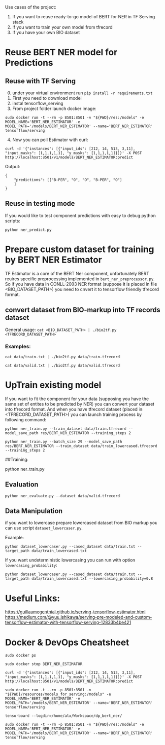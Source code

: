 Use cases of the project:
1. If you want to reuse ready-to-go model of BERT for NER in TF Serving stack
2. If you want to train your own model from tfrecord
3. If you have your own BIO dataset

# Reuse BERT NER model for Predictions
## Reuse with TF Serving
0. under your virtual environment run `pip install -r requirements.txt`
1. First you need to download model
2. instal tensorflow_serving
3. From project folder launch docker image: 

`sudo docker run -t --rm -p 8501:8501 -v "${PWD}/res:/models" -e MODEL_NAME='BERT_NER_ESTIMATOR' -e MODEL_PATH='/models/BERT_NER_ESTIMATOR' --name='BERT_NER_ESTIMATOR'  tensorflow/serving`

4. Now you can poll Estimator with curl:

`curl -d '{"instances": [{"input_ids": [212, 14, 513, 3,11], "input_masks": [1,1,1,1,1], "y_masks": [1,1,1,1,1]}]}' -X POST http://localhost:8501/v1/models/BERT_NER_ESTIMATOR:predict`

Output:
```
{
    "predictions": [["B-PER", "O", "O", "B-PER", "O"]
    ]
}
```

## Reuse in testing mode 
If you would like to test component predictions with easy to debug python scripts:

`python ner_predict.py`

# Prepare custom dataset for training by BERT NER Estimator

TF Estimator is a core of the BERT Ner component, unfortunately BERT reuires specific preprocessing implemented 
in `bert_ner_preprocessor.py`. So if you have data in CONLL-2003 NER format (suppose it is placed in 
file <BIO_DATASET_PATH>) you need to cnvert it to tensorflow friendly tfrecord format.  

## convert dataset from BIO-markup into TF records dataset

General usage:
`cat <BIO_DATASET_PATH> | ./bio2tf.py <TFRECORD_DATASET_PATH>`

### Examples:

`cat data/train.txt | ./bio2tf.py data/train.tfrecord`

`cat data/valid.txt | ./bio2tf.py data/valid.tfrecord`

# UpTrain existing model
If you want to fit the component for your data (supposing you have the same set of entites to be predicted by NER) 
you can convert your dataset into tfrecord format.  And when you have tfrecord dataset 
(placed in <TFRECORD_DATASET_PATH>) you can launch training process by following command:

`python ner_train.py --train_dataset data/train.tfrecord --model_save_path res/BERT_NER_ESTIMATOR --training_steps 2`

`python ner_train.py --batch_size 29 --model_save_path res/BERT_NER_ESTIMATOR --train_dataset data/train_lowercased.tfrecord --training_steps 2`

##Training:

python ner_train.py

## Evaluation

`python ner_evaluate.py --dataset data/valid.tfrecord` 

## Data Manipulation
if you want to lowercase prepare lowercased dataset from BIO markup you can use script `dataset_lowercaser.py`.

Example:

`python dataset_lowercaser.py --cased_dataset data/train.txt --target_path data/train_lowercased.txt`

If you want undeterministic lowercasing you can run with option `lowercasing_probability`:

`python dataset_lowercaser.py --cased_dataset data/train.txt --target_path data/train_lowercased.txt --lowercasing_probability=0.8`


# Useful Links:
https://guillaumegenthial.github.io/serving-tensorflow-estimator.html
https://medium.com/@yuu.ishikawa/serving-pre-modeled-and-custom-tensorflow-estimator-with-tensorflow-serving-12833b4be421  

# Docker & DevOps Cheatsheet
 
 `sudo docker ps`
 
 `sudo docker stop BERT_NER_ESTIMATOR`
 
 `curl -d '{"instances": [{"input_ids": [212, 14, 513, 3,11], "input_masks": [1,1,1,1,1], "y_masks": [1,1,1,1,1]}]}' -X POST http://localhost:8501/v1/models/BERT_NER_ESTIMATOR:predict`
 
 `sudo docker run -t --rm -p 8501:8501 -v "${PWD}/resources/models_for_serving:/models" -e MODEL_NAME='BERT_NER_ESTIMATOR' -e MODEL_PATH='/models/BERT_NER_ESTIMATOR' --name='BERT_NER_ESTIMATOR'  tensorflow/serving`
 
 `tensorboard --logdir=/home/alx/Workspace/dp_bert_ner/`
 
 `sudo docker run -t --rm -p 8501:8501 -v "${PWD}/res:/models" -e MODEL_NAME='BERT_NER_ESTIMATOR' -e MODEL_PATH='/models/BERT_NER_ESTIMATOR' --name='BERT_NER_ESTIMATOR'  tensorflow/serving`